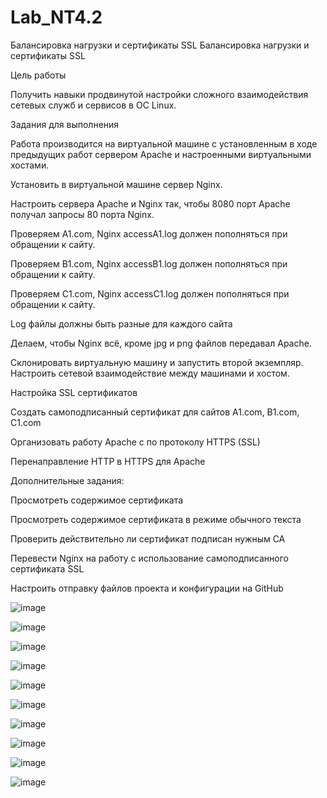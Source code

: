 # Lab_NT4.2
Балансировка нагрузки и сертификаты SSL 
Балансировка нагрузки и сертификаты SSL 

Цель работы 

Получить навыки продвинутой настройки сложного взаимодействия сетевых служб и сервисов в ОС Linux. 

Задания для выполнения 

Работа производится на виртуальной машине с установленным в ходе предыдущих работ сервером Apache и настроенными виртуальными хостами. 

Установить в виртуальной машине сервер Nginx. 

Настроить сервера Apache и Nginx так, чтобы 8080 порт Apache получал запросы 80 порта Nginx. 

Проверяем A1.com, Nginx accessA1.log должен пополняться при обращении к сайту. 

Проверяем B1.com, Nginx accessB1.log должен пополняться при обращении к сайту. 

Проверяем C1.com, Nginx accessC1.log должен пополняться при обращении к сайту. 

Log файлы должны быть разные для каждого сайта 

Делаем, чтобы Nginx всё, кроме jpg и png файлов передавал Apache. 

Склонировать виртуальную машину и запустить второй экземпляр. Настроить сетевой взаимодействие между машинами и хостом. 

 

Настройка SSL сертификатов 

Создать самоподписанный сертификат для сайтов A1.com, B1.com, C1.com 

Организовать работу Apache с по протоколу HTTPS (SSL) 

Перенаправление HTTP в HTTPS для Apache 

 

Дополнительные задания: 

 

Просмотреть содержимое сертификата 

Просмотреть содержимое сертификата в режиме обычного текста 

Проверить действительно ли сертификат подписан нужным CA 

Перевести Nginx на работу  с использование самоподписанного сертификата SSL 

Настроить отправку файлов проекта и конфигурации на GitHub 

![image](https://user-images.githubusercontent.com/92590831/145730644-365bc692-ecab-4d5c-9ca4-8ed047d7f5d3.png)

![image](https://user-images.githubusercontent.com/92590831/145730659-0dbca7c7-b519-4750-9b9b-15cef17d0e0c.png)

![image](https://user-images.githubusercontent.com/92590831/145730751-d93b178e-64de-412e-a61e-da81c86584fb.png)

![image](https://user-images.githubusercontent.com/92590831/145730830-afff9e84-c906-4502-b2c6-f61f7c008c27.png)

![image](https://user-images.githubusercontent.com/92590831/145730915-69f28ed5-bf23-4129-a750-384d5193d089.png)

![image](https://user-images.githubusercontent.com/92590831/145730930-1a41e861-c5d6-4505-a2f4-00712a24f597.png)




 ![image](https://user-images.githubusercontent.com/92590831/145730040-d5c04511-82cb-4789-bcb7-6f3f1441ffe0.png)

![image](https://user-images.githubusercontent.com/92590831/145730197-df8626ca-2a95-4e59-bbb3-f3a3966809a2.png)

![image](https://user-images.githubusercontent.com/92590831/145730273-66cac6fc-24b3-43b1-a389-5e57c715e3e4.png)

![image](https://user-images.githubusercontent.com/92590831/145730308-c51fe972-c618-4d47-ad4a-c1763d03afb1.png)
